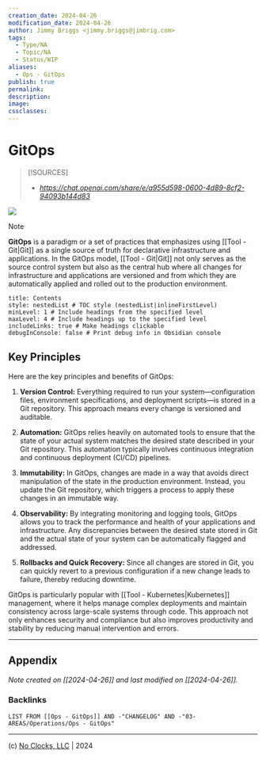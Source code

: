 ```yaml
---
creation_date: 2024-04-26
modification_date: 2024-04-26
author: Jimmy Briggs <jimmy.briggs@jimbrig.com>
tags:
  - Type/NA
  - Topic/NA
  - Status/WIP
aliases:
  - Ops - GitOps
publish: true
permalink:
description:
image:
cssclasses:
---
```


# GitOps

> [!SOURCES]
> - *https://chat.openai.com/share/e/a955d598-0600-4d89-8cf2-94093b144d83*

![](https://i.imgur.com/afhC2q6.png)


> [!NOTE]
> **GitOps** is a paradigm or a set of practices that emphasizes using [[Tool - Git|Git]] as a single source of truth for declarative infrastructure and applications. In the GitOps model, [[Tool - Git|Git]] not only serves as the source control system but also as the central hub where all changes for infrastructure and applications are versioned and from which they are automatically applied and rolled out to the production environment.

```table-of-contents
title: Contents 
style: nestedList # TOC style (nestedList|inlineFirstLevel)
minLevel: 1 # Include headings from the specified level
maxLevel: 4 # Include headings up to the specified level
includeLinks: true # Make headings clickable
debugInConsole: false # Print debug info in Obsidian console
```

## Key Principles

Here are the key principles and benefits of GitOps:

1. **Version Control:** Everything required to run your system—configuration files, environment specifications, and deployment scripts—is stored in a Git repository. This approach means every change is versioned and auditable.
    
2. **Automation:** GitOps relies heavily on automated tools to ensure that the state of your actual system matches the desired state described in your Git repository. This automation typically involves continuous integration and continuous deployment (CI/CD) pipelines.
    
3. **Immutability:** In GitOps, changes are made in a way that avoids direct manipulation of the state in the production environment. Instead, you update the Git repository, which triggers a process to apply these changes in an immutable way.
    
4. **Observability:** By integrating monitoring and logging tools, GitOps allows you to track the performance and health of your applications and infrastructure. Any discrepancies between the desired state stored in Git and the actual state of your system can be automatically flagged and addressed.
    
5. **Rollbacks and Quick Recovery:** Since all changes are stored in Git, you can quickly revert to a previous configuration if a new change leads to failure, thereby reducing downtime.
    

GitOps is particularly popular with [[Tool - Kubernetes|Kubernetes]] management, where it helps manage complex deployments and maintain consistency across large-scale systems through code. This approach not only enhances security and compliance but also improves productivity and stability by reducing manual intervention and errors.



***

## Appendix

*Note created on [[2024-04-26]] and last modified on [[2024-04-26]].*

### Backlinks

```dataview
LIST FROM [[Ops - GitOps]] AND -"CHANGELOG" AND -"03-AREAS/Operations/Ops - GitOps"
```

***

(c) [No Clocks, LLC](https://github.com/noclocks) | 2024
